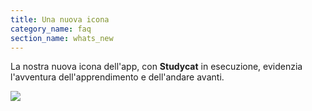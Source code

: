 ```yaml
---
title: Una nuova icona
category_name: faq
section_name: whats_new
---
```

La nostra nuova icona dell'app, con **Studycat** in esecuzione, evidenzia l'avventura dell'apprendimento e dell'andare avanti. 

![](https://help.Studycat.com/hc/article_attachments/40378210068889)